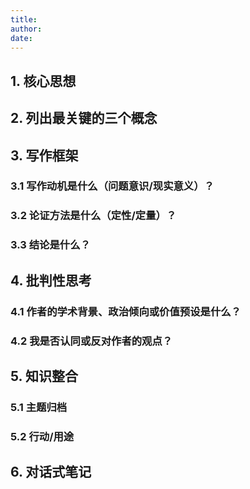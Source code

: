 ```yaml
---
title: 
author:
date: 
---
```


## 1. 核心思想

## 2. 列出最关键的三个概念

## 3. 写作框架

### 3.1 写作动机是什么（问题意识/现实意义）？

### 3.2 论证方法是什么（定性/定量）？

### 3.3 结论是什么？

## 4. 批判性思考

### 4.1 作者的学术背景、政治倾向或价值预设是什么？

### 4.2 我是否认同或反对作者的观点？

## 5. 知识整合

### 5.1 主题归档

### 5.2 行动/用途

## 6. 对话式笔记


